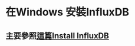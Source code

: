 # 在Windows 安裝InfluxDB


## 主要參照[這篇Install InfluxDB](https://docs.influxdata.com/influxdb/v2.2/install/?t=Windows)

